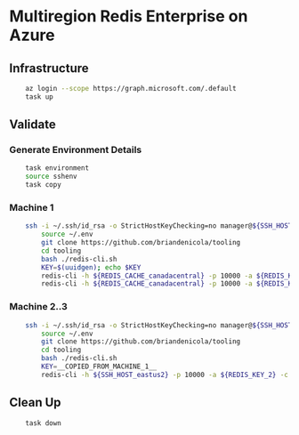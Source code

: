  
# Multiregion Redis Enterprise on Azure

## Infrastructure 
```bash 
    az login --scope https://graph.microsoft.com/.default
    task up
```

## Validate
### Generate Environment Details
```bash
    task environment
    source sshenv
    task copy
```

### Machine 1
```bash
    ssh -i ~/.ssh/id_rsa -o StrictHostKeyChecking=no manager@${SSH_HOST_canadacentral}
        source ~/.env
        git clone https://github.com/briandenicola/tooling
        cd tooling
        bash ./redis-cli.sh
        KEY=$(uuidgen); echo $KEY 
        redis-cli -h ${REDIS_CACHE_canadacentral} -p 10000 -a ${REDIS_KEY_1} -c --tls set ${KEY} $(openssl rand -hex 16 | base64)
        redis-cli -h ${REDIS_CACHE_canadacentral} -p 10000 -a ${REDIS_KEY_1} -c --tls get ${KEY}
 ```

### Machine 2..3
```bash
    ssh -i ~/.ssh/id_rsa -o StrictHostKeyChecking=no manager@${SSH_HOST_eastus2}
        source ~/.env
        git clone https://github.com/briandenicola/tooling
        cd tooling
        bash ./redis-cli.sh
        KEY=__COPIED_FROM_MACHINE_1__
        redis-cli -h ${SSH_HOST_eastus2} -p 10000 -a ${REDIS_KEY_2} -c --tls get ${KEY}
 ```

## Clean Up
```bash
    task down
```